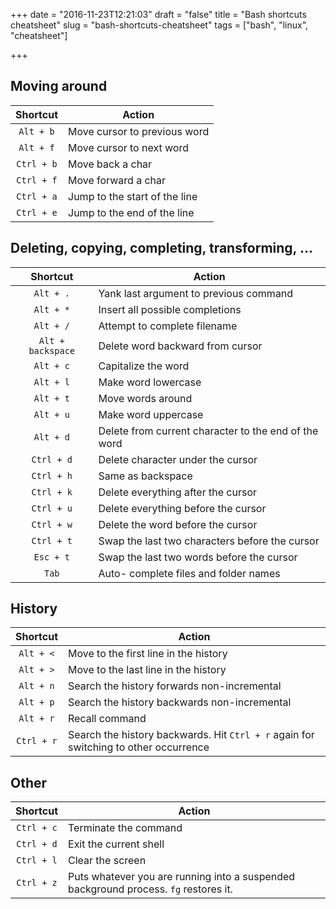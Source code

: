 +++
date = "2016-11-23T12:21:03"
draft = "false"
title = "Bash shortcuts cheatsheet"
slug = "bash-shortcuts-cheatsheet"
tags = ["bash", "linux", "cheatsheet"]

+++

## Moving around

| Shortcut      | Action
| :-----------: | ------
| `Alt + b`     | Move cursor to previous word
| `Alt + f`     | Move cursor to next word
| `Ctrl + b`    | Move back a char
| `Ctrl + f`    | Move forward a char
| `Ctrl + a`    | Jump to the start of the line
| `Ctrl + e`    | Jump to the end of the line

## Deleting, copying, completing, transforming, ...

| Shortcut      | Action
| :-----------: | ------
| `Alt + .`     | Yank last argument to previous command
| `Alt + *`     | Insert all possible completions
| `Alt + /`     | Attempt to complete filename
| `Alt + backspace` | Delete word backward from cursor
| `Alt + c`     | Capitalize the word
| `Alt + l`     | Make word lowercase
| `Alt + t`     | Move words around
| `Alt + u`     | Make word uppercase
| `Alt + d`     | Delete from current character to the end of the word
| `Ctrl + d`    | Delete character under the cursor
| `Ctrl + h`    | Same as backspace
| `Ctrl + k`    | Delete everything after the cursor
| `Ctrl + u`    | Delete everything before the cursor
| `Ctrl + w`    | Delete the word before the cursor
| `Ctrl + t`    | Swap the last two characters before the cursor
| `Esc + t`     | Swap the last two words before the cursor
| `Tab`	        | Auto- complete files and folder names

## History

| Shortcut      | Action
| :-----------: | ------
| `Alt + <`     | Move to the first line in the history
| `Alt + >`     | Move to the last line in the history
| `Alt + n`     | Search the history forwards non-incremental
| `Alt + p`     | Search the history backwards non-incremental
| `Alt + r`     | Recall command
| `Ctrl + r`    | Search the history backwards. Hit `Ctrl + r` again for switching to other occurrence

## Other

| Shortcut      | Action
| :-----------: | ------
| `Ctrl + c`    | Terminate the command
| `Ctrl + d`    | Exit the current shell
| `Ctrl + l`    | Clear the screen
| `Ctrl + z`    | Puts whatever you are running into a suspended background process. `fg` restores it.
